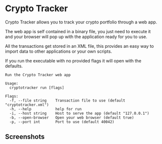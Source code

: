 # Crypto Tracker

Crypto Tracker allows you to track your crypto portfolio through a web app.

The web app is self contained in a binary file, you just need to execute it and your browser
will pop up with the application ready for you to use.

All the transactions get stored in an XML file, this provides an easy way to import data to other applications or your own scripts.

If you run the executable with no provided flags it will open with the defaults.

```
Run the Crypto Tracker web app

Usage:
  cryptotracker run [flags]

Flags:
  -f, --file string    Transaction file to use (default "cryptotracker.xml")
  -h, --help           help for run
  -i, --host string    Host to serve the app (default "127.0.0.1")
  -b, --open-browser   Open your web browser (default true)
  -p, --port int       Port to use (default 40042)
```

## Screenshots
